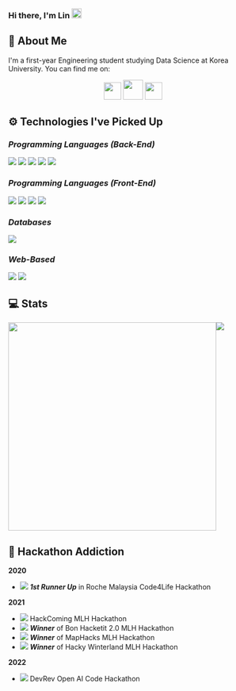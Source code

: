 ### Hi there, I'm Lin <img src="https://raw.githubusercontent.com/MartinHeinz/MartinHeinz/master/wave.gif" width="20px">

<!--
**piaoruilin/piaoruilin** is a ✨ _special_ ✨ repository because its `README.md` (this file) appears on your GitHub profile.

Here are some ideas to get you started:
-->

## 🐯 **About Me**
I'm a first-year Engineering student studying Data Science at Korea University. You can find me on:
<p align="center">
<a href="https://www.linkedin.com/in/ruilinpiao/"><img src="https://www.vectorlogo.zone/logos/linkedin/linkedin-tile.svg" width="35px"></a>
<a href="https://devpost.com/piaoruilin?ref_content=user-portfolio&ref_feature=portfolio&ref_medium=global-nav"><img src="https://www.vectorlogo.zone/logos/devpost/devpost-icon.svg" width="40px"></a>
<a href="https://www.instagram.com/piaoruilin/"><img src="https://www.vectorlogo.zone/logos/instagram/instagram-tile.svg" width="35px"></a>
</p>

## ⚙️ **Technologies I've Picked Up**
### *Programming Languages (Back-End)*
<img src="https://img.shields.io/badge/Python-3776AB?style=flat-square&logo=python&logoColor=white"/></a>
<img src="https://img.shields.io/badge/C-00599C?style=flat-square&logo=c&logoColor=white"/></a>
<img src="https://img.shields.io/badge/R-276DC3?style=flat-square&logo=R&logoColor=white"/></a>
<img src="https://img.shields.io/badge/TypeScript-007ACC?style=flat-square&logo=typescript&logoColor=white"/></a>
<img src="https://img.shields.io/badge/Flask-000000?style=flat-square&logo=flask&logoColor=white"/></a>

### *Programming Languages (Front-End)*
<img src="https://img.shields.io/badge/React-20232A?style=flat-square&logo=react&logoColor=61DAFB"/></a>
<img src="https://img.shields.io/badge/HTML-239120?style=flat-square&logo=html5&logoColor=white"/></a>
<img src="https://img.shields.io/badge/CSS-239120?&style=flat-square&logo=css3&logoColor=white"/></a>
<img src="https://img.shields.io/badge/JavaScript-F7DF1E?style=flat-square&logo=javascript&logoColor=black"/></a>

### *Databases*
<img src="https://img.shields.io/badge/SQLite-07405E?style=flat-square&logo=sqlite&logoColor=white"/></a>

### *Web-Based*
<img src="https://img.shields.io/badge/Heroku-430098?style=flat-square&logo=heroku&logoColor=white"/></a>
<img src="https://img.shields.io/badge/Google_Cloud-4285F4?style=flat-square&logo=google-cloud&logoColor=white"/></a></br>

## 💻 **Stats**
<div style="display: flex; flex-direction: row;">
 <img class="img" src="https://github-readme-stats.vercel.app/api?username=piaoruilin&show_icons=true&theme=dracula" width="420px"/>
 <img class="img" src="https://github-readme-stats.vercel.app/api/top-langs/?username=piaoruilin&theme=dracula&layout=compact" />
</div>

<!--
![My GitHub Stats](https://github-readme-stats.vercel.app/api?username=piaoruilin&theme=dracula&show_icons=true)
![Top Langs](https://github-readme-stats.vercel.app/api/top-langs/?username=piaoruilin&layout=compact&theme=dracula)
-->

## 📂 **Hackathon Addiction**
**2020**
* <img src="https://img.shields.io/badge/2020-my--journey-brightgreen"/> ***1st Runner Up*** in Roche Malaysia Code4Life Hackathon

**2021**
* <img src="https://img.shields.io/badge/2021-12--days--of--christmas--with.us-brightgreen"/> HackComing MLH Hackathon
* <img src="https://img.shields.io/badge/2021-come--dine--with.us-brightgreen"/> ***Winner*** of Bon Hacketit 2.0 MLH Hackathon
* <img src="https://img.shields.io/badge/2021-maphacks2021-brightgreen"/> ***Winner*** of MapHacks MLH Hackathon
* <img src="https://img.shields.io/badge/2021-hacky--winterland-brightgreen"/> ***Winner*** of Hacky Winterland MLH Hackathon

**2022**
* <img src="https://img.shields.io/badge/2022-devrev--hackathon-lightgrey"/> DevRev Open AI Code Hackathon
